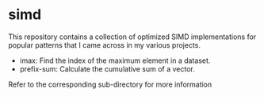 # simd
This repository contains a collection of optimized SIMD implementations for popular patterns that I came across in my various projects.

- imax: Find the index of the maximum element in a dataset.
- prefix-sum: Calculate the cumulative sum of a vector.

Refer to the corresponding sub-directory for more information
